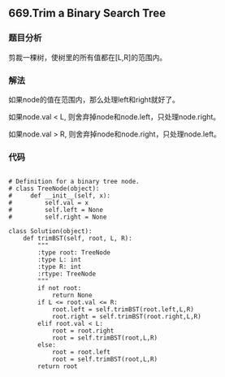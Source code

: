 ## 669.Trim a Binary Search Tree

### 题目分析
剪裁一棵树，使树里的所有值都在[L,R]的范围内。

### 解法
如果node的值在范围内，那么处理left和right就好了。

如果node.val < L, 则舍弃掉node和node.left，只处理node.right。

如果node.val > R, 则舍弃掉node和node.right，只处理node.left。


### 代码
```

# Definition for a binary tree node.
# class TreeNode(object):
#     def __init__(self, x):
#         self.val = x
#         self.left = None
#         self.right = None

class Solution(object):
    def trimBST(self, root, L, R):
        """
        :type root: TreeNode
        :type L: int
        :type R: int
        :rtype: TreeNode
        """
        if not root:
            return None
        if L <= root.val <= R:
            root.left = self.trimBST(root.left,L,R)
            root.right = self.trimBST(root.right,L,R)
        elif root.val < L:
            root = root.right
            root = self.trimBST(root,L,R)
        else:
            root = root.left
            root = self.trimBST(root,L,R)
        return root
```
